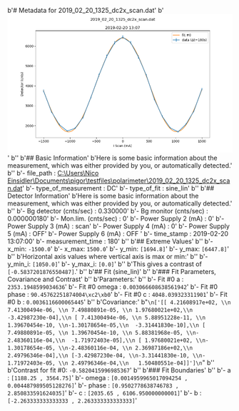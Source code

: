 b'# Metadata for 2019_02_20_1325_dc2x_scan.dat'
b'![2019_02_20_1325_dc2x_scan.dat](./2019_02_20_1325_dc2x_scan.png "2019_02_20_1325_dc2x_scan.dat")'
b''
b'## Basic Information'
b'Here is some basic information about the measurement, which was either provided by you, or automatically detected.'
b''
b'- file_path : [C:\\Users\\Nico Einsidler\\Documents\\pigor\\testfiles\\polarimeter\\2019_02_20_1325_dc2x_scan.dat](2019_02_20_1325_dc2x_scan.dat)'
b'- type_of_measurement : DC'
b'- type_of_fit : sine_lin'
b''
b'## Detector Information'
b'Here is some basic information about the measurement, which was either provided by you, or automatically detected.'
b''
b'-  Bg detector (cnts/sec) : 0.330000'
b'-  Bg monitor (cnts/sec) : 0.000000180'
b'-  Mon.lim.  (cnts/sec) :   0'
b'-  Power Supply 2 (mA) :  0'
b'-  Power Supply 3 (mA) :  scan'
b'-  Power Supply 4 (mA) :  0'
b'-  Power Supply 5 (mA) :  OFF'
b'-  Power Supply 6 (mA) :  OFF   '
b'- time_stamp : 2019-02-20 13:07:00'
b'- measurement_time : 180'
b''
b'## Extreme Values'
b''
b'- x_min: `-1500.0`'
b'- x_max: `1500.0`'
b'- y_min: `[1694.8]`'
b'- y_max: `[6447.8]`'
b''
b'Horizontal axis values where vertical axis is max or min:'
b''
b'- y_min_i: `[1050.0]`'
b'- y_max_i: `[0.0]`'
b''
b'This gives a contrast of `[-0.5837201876550487]`.'
b''
b'## Fit (sine_lin)'
b''
b'### Fit Parameters, Covariance and Contrast'
b''
b'Parameters:'
b''
b'- Fit #0 a : `2353.1948599034636`'
b'- Fit #0 omega : `0.003066608638561942`'
b'- Fit #0 phase : `90.45762251874004\xc2\xb0`'
b'- Fit #0 c : `4048.039323311901`'
b'- Fit #0 b : `0.0036116600065445`'
b''
b'Covariance:'
b"```\n['[[ 4.21608917e+02, \\n 7.41300494e-06, \\n 7.49880891e-05, \\n 1.97680021e+02,\\n  -3.42987230e-04],\\n [ 7.41300494e-06, \\n 5.88951228e-11, \\n 1.39670454e-10, \\n-1.30178654e-05,\\n  -3.31441830e-10],\\n [ 7.49880891e-05, \\n 1.39670454e-10, \\n 5.88381968e-05, \\n-2.48360116e-04,\\n  -1.71972403e-05],\\n [ 1.97680021e+02, \\n-1.30178654e-05, \\n-2.48360116e-04, \\n 2.36987186e+02,\\n   2.49796346e-04],\\n [-3.42987230e-04, \\n-3.31441830e-10, \\n-1.71972403e-05, \\n 2.49796346e-04,\\n   1.50480551e-04]]']\n```"
b''
b'Contrast for fit #0: `-0.5820415996985367`'
b''
b'### Fit Boundaries'
b''
b'- a : `[1188.25 , 3564.75]`'
b'- omega : `[0.0014959965017094254 , 0.004487989505128276]`'
b'- phase : `[0.9502778638746783 , 2.850833591624035]`'
b'- c : `[2035.65 , 6106.950000000001]`'
b'- b : `[-2.263333333333333 , 2.263333333333333]`'
